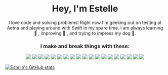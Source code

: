 <section align="center">
    <img src="" alt="" width="" height="">
</section>
<div align="center">
<h1>Hey, I'm Estelle</h1>
  <p>I love code and solving problems! Right now I'm geeking out on testing at Aetna and playing around with Swift in my spare time.
  I am always learning 🧠 , improving 🌱 , and trying to impress my dog 🐶.</p>
</div>

  
<section align="center">
  <h3>I make and break things with these:</h3>
<p>
  <img src="https://img.shields.io/badge/javascript%20-051e3e.svg?&style=for-the-badge&logo=javascript&logoColor=white" />
  <img src="https://img.shields.io/badge/html5%20-251e3e.svg?&style=for-the-badge&logo=html5&logoColor=white" />
<!--   <img src="https://img.shields.io/badge/css3%20-451e3e.svg?&style=for-the-badge&logo=css3&logoColor=white" /> -->

  <img src="https://img.shields.io/badge/react%20-651e3e.svg?&style=for-the-badge&logo=react&logoColor=white" />
  <img src="https://img.shields.io/badge/node.js%20-251e3e.svg?&style=for-the-badge&logo=node.js&logoColor=white" />
  <img src="https://img.shields.io/badge/express.js%20-451e3e.svg?&style=for-the-badge&logo=express&logoColor=white" />
  <img src="https://img.shields.io/badge/mocha%20-651e3e.svg?&style=for-the-badge&logo=mocha&logoColor=white" />
  <img src="https://img.shields.io/badge/jest%20-851e3e.svg?&style=for-the-badge&logo=jest&logoColor=white" />

  <img src="https://img.shields.io/badge/markdown%20-051e3e.svg?&style=for-the-badge&logo=markdown&logoColor=white" />
  <img src="https://img.shields.io/badge/heroku%20-251e3e.svg?&style=for-the-badge&logo=heroku&logoColor=white" />
  <img src="https://img.shields.io/badge/Git%20-451e3e.svg?&style=for-the-badge&logo=Git&logoColor=white" />
  <img src="https://img.shields.io/badge/Photoshop%20-651e3e.svg?&style=for-the-badge&logo=AdobePhotoshop&logoColor=white" />
  <img src="https://img.shields.io/badge/InDesign%20-851e3e.svg?&style=for-the-badge&logo=AdobeIndesign&logoColor=white" />
  <img src="https://img.shields.io/badge/sass%20-051e3e.svg?&style=for-the-badge&logo=sass&logoColor=white" />

  <img src="https://img.shields.io/badge/OOP%20-251e3e.svg?&style=for-the-badge&logo=OOP&logoColor=white" />
  <img src="https://img.shields.io/badge/TDD%20-451e3e.svg?&style=for-the-badge&logo=TDD&logoColor=white" />
  <img src="https://img.shields.io/badge/Sketch%20-651e3e.svg?&style=for-the-badge&logo=Sketch&logoColor=white" />
  <img src="https://img.shields.io/badge/Cucumber%20-851e3e.svg?&style=for-the-badge&logo=Cucumber&logoColor=white" />
  <img src="https://img.shields.io/badge/Cypress%20-051e3e.svg?&style=for-the-badge&logo=Cypress&logoColor=white" />
  <img src="https://img.shields.io/badge/CircleCI%20-251e3e.svg?&style=for-the-badge&logo=CircleCI&logoColor=white" />
    

</p>
</section>

[![Estelle's GitHub stats](https://github-readme-stats.vercel.app/api?username=Estaffieri)](https://github.com/Estaffieri/github-readme-stats)

